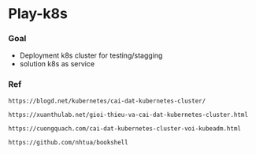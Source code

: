 # Play-k8s
### Goal
- Deployment k8s cluster for testing/stagging
- solution k8s as service


### Ref
```console
https://blogd.net/kubernetes/cai-dat-kubernetes-cluster/

https://xuanthulab.net/gioi-thieu-va-cai-dat-kubernetes-cluster.html

https://cuongquach.com/cai-dat-kubernetes-cluster-voi-kubeadm.html

https://github.com/nhtua/bookshell
```
